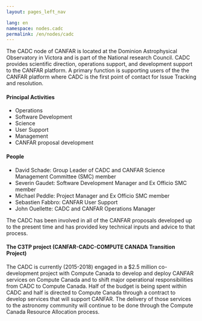 ```yaml
---
layout: pages_left_nav

lang: en
namespace: nodes.cadc
permalink: /en/nodes/cadc
---
```


<!-- Content start -->


The CADC node of CANFAR is located at the Dominion Astrophysical Observatory in Victora and is part of the National research Council. CADC provides scientific direction, operations support, and development support to the CANFAR platform. A primary function is supporting users of the the CANFAR platform where CADC is the first point of contact for Issue Tracking and resolution.

<h4> Principal Activities </h4>

<ul>
  <li>Operations</li>
  <li>Software Development</li>
  <li>Science</li>
  <li>User Support</li>
  <li>Management</li>
  <li>CANFAR proposal development</li>
</ul>

<h4>People</h4>
<ul>
  <li>David Schade: Group Leader of CADC and CANFAR Science Management Committee (SMC) member</li>
  <li>Severin Gaudet: Software Development Manager and Ex Officio SMC member</li>
  <li>Michael Peddle: Project Manager and Ex Officio SMC member</li>
  <li>Sebastien Fabbro: CANFAR User Support</li>
  <li>John Ouellette: CADC and CANFAR Operations Manager</li>
</ul>

The CADC has been involved in all of the CANFAR proposals developed up to the present time and has provided key technical inputs and advice to that process.

<h4>The C3TP project (CANFAR-CADC-COMPUTE CANADA Transition Project)</h4>

The CADC is currently (2015-2018) engaged in a $2.5 million co-development project with Compute Canada to develop and deploy CANFAR services on Compute Canada and to shift major operational responsibilities from CADC to Compute Canada. Half of the budget is being spent within CADC and half is directed to Compute Canada through a contract to develop services that will support CANFAR. The delivery of those services to the astronomy community will continue to be done through the Compute Canada Resource Allocation process.


<!-- Content end -->
